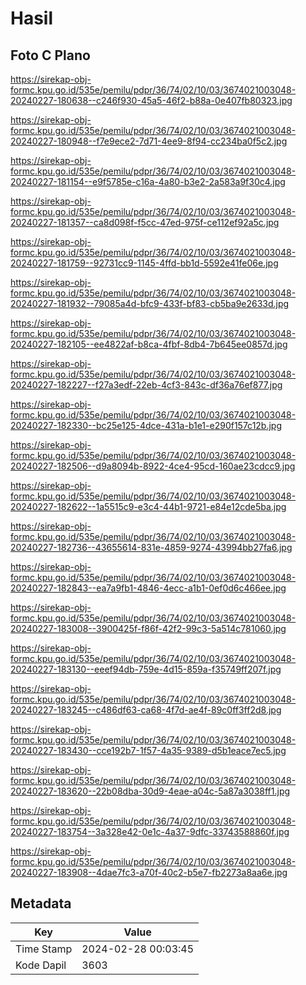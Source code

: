 # Hasil

## Foto C Plano

https://sirekap-obj-formc.kpu.go.id/535e/pemilu/pdpr/36/74/02/10/03/3674021003048-20240227-180638--c246f930-45a5-46f2-b88a-0e407fb80323.jpg

https://sirekap-obj-formc.kpu.go.id/535e/pemilu/pdpr/36/74/02/10/03/3674021003048-20240227-180948--f7e9ece2-7d71-4ee9-8f94-cc234ba0f5c2.jpg

https://sirekap-obj-formc.kpu.go.id/535e/pemilu/pdpr/36/74/02/10/03/3674021003048-20240227-181154--e9f5785e-c16a-4a80-b3e2-2a583a9f30c4.jpg

https://sirekap-obj-formc.kpu.go.id/535e/pemilu/pdpr/36/74/02/10/03/3674021003048-20240227-181357--ca8d098f-f5cc-47ed-975f-ce112ef92a5c.jpg

https://sirekap-obj-formc.kpu.go.id/535e/pemilu/pdpr/36/74/02/10/03/3674021003048-20240227-181759--92731cc9-1145-4ffd-bb1d-5592e41fe06e.jpg

https://sirekap-obj-formc.kpu.go.id/535e/pemilu/pdpr/36/74/02/10/03/3674021003048-20240227-181932--79085a4d-bfc9-433f-bf83-cb5ba9e2633d.jpg

https://sirekap-obj-formc.kpu.go.id/535e/pemilu/pdpr/36/74/02/10/03/3674021003048-20240227-182105--ee4822af-b8ca-4fbf-8db4-7b645ee0857d.jpg

https://sirekap-obj-formc.kpu.go.id/535e/pemilu/pdpr/36/74/02/10/03/3674021003048-20240227-182227--f27a3edf-22eb-4cf3-843c-df36a76ef877.jpg

https://sirekap-obj-formc.kpu.go.id/535e/pemilu/pdpr/36/74/02/10/03/3674021003048-20240227-182330--bc25e125-4dce-431a-b1e1-e290f157c12b.jpg

https://sirekap-obj-formc.kpu.go.id/535e/pemilu/pdpr/36/74/02/10/03/3674021003048-20240227-182506--d9a8094b-8922-4ce4-95cd-160ae23cdcc9.jpg

https://sirekap-obj-formc.kpu.go.id/535e/pemilu/pdpr/36/74/02/10/03/3674021003048-20240227-182622--1a5515c9-e3c4-44b1-9721-e84e12cde5ba.jpg

https://sirekap-obj-formc.kpu.go.id/535e/pemilu/pdpr/36/74/02/10/03/3674021003048-20240227-182736--43655614-831e-4859-9274-43994bb27fa6.jpg

https://sirekap-obj-formc.kpu.go.id/535e/pemilu/pdpr/36/74/02/10/03/3674021003048-20240227-182843--ea7a9fb1-4846-4ecc-a1b1-0ef0d6c466ee.jpg

https://sirekap-obj-formc.kpu.go.id/535e/pemilu/pdpr/36/74/02/10/03/3674021003048-20240227-183008--3900425f-f86f-42f2-99c3-5a514c781060.jpg

https://sirekap-obj-formc.kpu.go.id/535e/pemilu/pdpr/36/74/02/10/03/3674021003048-20240227-183130--eeef94db-759e-4d15-859a-f35749ff207f.jpg

https://sirekap-obj-formc.kpu.go.id/535e/pemilu/pdpr/36/74/02/10/03/3674021003048-20240227-183245--c486df63-ca68-4f7d-ae4f-89c0ff3ff2d8.jpg

https://sirekap-obj-formc.kpu.go.id/535e/pemilu/pdpr/36/74/02/10/03/3674021003048-20240227-183430--cce192b7-1f57-4a35-9389-d5b1eace7ec5.jpg

https://sirekap-obj-formc.kpu.go.id/535e/pemilu/pdpr/36/74/02/10/03/3674021003048-20240227-183620--22b08dba-30d9-4eae-a04c-5a87a3038ff1.jpg

https://sirekap-obj-formc.kpu.go.id/535e/pemilu/pdpr/36/74/02/10/03/3674021003048-20240227-183754--3a328e42-0e1c-4a37-9dfc-33743588860f.jpg

https://sirekap-obj-formc.kpu.go.id/535e/pemilu/pdpr/36/74/02/10/03/3674021003048-20240227-183908--4dae7fc3-a70f-40c2-b5e7-fb2273a8aa6e.jpg


## Metadata

| Key        | Value               |
| ---------- | ------------------- |
| Time Stamp | 2024-02-28 00:03:45 |
| Kode Dapil | 3603                |



